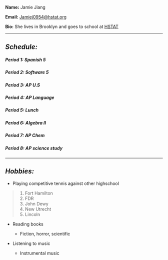 **Name:** Jamie Jiang


**Email:** Jamiej0954@hstat.org


**Bio:** She lives in Brooklyn and goes to school at [HSTAT](http://www.hstat.org/)

----------

## _Schedule:_

##### Period 1: Spanish 5

##### Period 2: Software 5

##### Period 3: AP U.S

##### Period 4: AP Language

##### Period 5: Lunch

##### Period 6: Algebra II

##### Period 7: AP Chem

##### Period 8: AP science study

-------------
## **_Hobbies:_** 

* Playing competitive tennis against other highschool
> 1. Fort Hamilton
> 2. FDR
> 3. John Dewy
> 4. New Utrecht
> 5. Lincoln

* Reading books
  * Fiction, horror, scientific

* Listening to music
  * Instrumental music